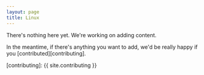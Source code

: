 ```yaml
---
layout: page
title: Linux
---
```


There's nothing here yet. We're working on adding content.

In the meantime, if there's anything you want to add, we'd be really happy if
you [contributed][contributing].

[contributing]: {{ site.contributing }}
